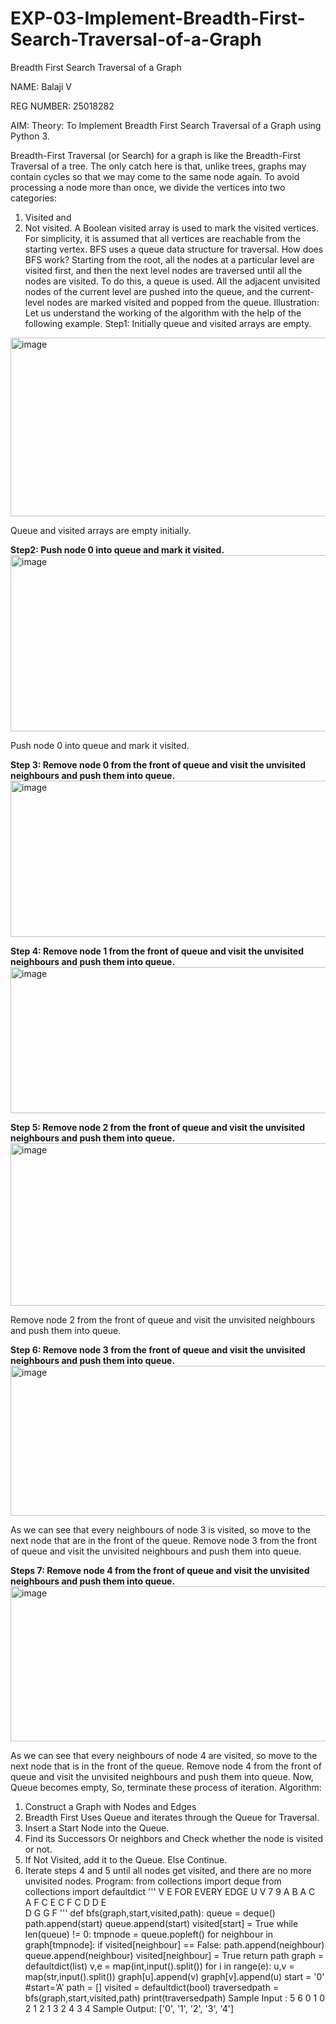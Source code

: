 # EXP-03-Implement-Breadth-First-Search-Traversal-of-a-Graph
Breadth First Search Traversal of a Graph

NAME: Balaji V

REG NUMBER: 25018282


AIM: 
Theory: 
To Implement Breadth First Search Traversal of a Graph using Python 3. 

Breadth-First Traversal (or Search) for a graph is like the Breadth-First Traversal of a tree. 
The only catch here is that, unlike trees, graphs may contain cycles so that we may come to the same 
node again. To avoid processing a node more than once, we divide the vertices into two categories: 
1. Visited and 
2. Not visited. 
A Boolean visited array is used to mark the visited vertices. For simplicity, it is assumed that all 
vertices are reachable from the starting vertex. BFS uses a queue data structure for traversal. 
How does BFS work? 
Starting from the root, all the nodes at a particular level are visited first, and then the next level 
nodes are traversed until all the nodes are visited. 
To do this, a queue is used. All the adjacent unvisited nodes of the current level are pushed into the 
queue, and the current-level nodes are marked visited and popped from the queue. 
Illustration: 
Let us understand the working of the algorithm with the help of the following example. 
Step1: Initially queue and visited arrays are empty.
<img width="681" height="286" alt="image" src="https://github.com/user-attachments/assets/5872b545-43d7-4b7a-8d53-fc3b06287d2d" />

Queue and visited arrays are empty initially. 

<B>Step2: Push node 0 into queue and mark it visited. </b>
<img width="657" height="282" alt="image" src="https://github.com/user-attachments/assets/2e7d7fea-e0a5-4dfe-a2fd-310ea99972cf" />

Push node 0 into queue and mark it visited. 

<B> Step 3: Remove node 0 from the front of queue and visit the unvisited neighbours and push them into 
queue. </B>
<img width="660" height="250" alt="image" src="https://github.com/user-attachments/assets/e7d11078-dcc9-4620-9e94-8693eacbecae" />

<B>Step 4: Remove node 1 from the front of queue and visit the unvisited neighbours and push them into 
queue. </B>
<img width="678" height="234" alt="image" src="https://github.com/user-attachments/assets/c28f4a01-ccbf-48f2-b2ed-e8fea8f418b5" />


<B>Step 5: Remove node 2 from the front of queue and visit the unvisited neighbours and push them into 
queue. </B>
<img width="703" height="260" alt="image" src="https://github.com/user-attachments/assets/1fe9225d-7244-4574-b93a-1044f6f302ad" />

Remove node 2 from the front of queue and visit the unvisited neighbours and push them into queue. 

<B>Step 6: Remove node 3 from the front of queue and visit the unvisited neighbours and push them into 
queue.  </B>
<img width="647" height="240" alt="image" src="https://github.com/user-attachments/assets/642ece03-db56-4410-8f3a-afe80bb05d41" />

As we can see that every neighbours of node 3 is visited, so move to the next node that are in the 
front of the queue. 
Remove node 3 from the front of queue and visit the unvisited neighbours and push them into queue.  
<B>

Steps 7: Remove node 4 from the front of queue and visit the unvisited neighbours and push them 
into queue.  </B>
<img width="646" height="248" alt="image" src="https://github.com/user-attachments/assets/68cfee3e-1f6a-4931-b7db-69412c2e6d07" />

As we can see that every neighbours of node 4 are visited, so move to the next node that is in the 
front of the queue. 
Remove node 4 from the front of queue and visit the unvisited neighbours and push them into queue. 
Now, Queue becomes empty, So, terminate these process of iteration. 
Algorithm: 
1. Construct a Graph with Nodes and Edges 
2. Breadth First Uses Queue and iterates through the Queue for Traversal. 
3. Insert a Start Node into the Queue. 
4. Find its Successors Or neighbors and Check whether the node is visited or not. 
5. If Not Visited, add it to the Queue. Else Continue. 
6. Iterate steps 4 and 5 until all nodes get visited, and there are no more unvisited nodes. 
Program: 
from collections import deque 
from collections import defaultdict 
''' 
V E 
FOR EVERY EDGE 
U V 
7 9 
A B 
A C  
A F 
C E 
C F 
C D 
D E  
D G 
G F 
''' 
def bfs(graph,start,visited,path): 
queue = deque() 
path.append(start) 
queue.append(start) 
visited[start] = True 
while len(queue) != 0: 
tmpnode = queue.popleft() 
for neighbour in graph[tmpnode]: 
if visited[neighbour] == False: 
path.append(neighbour) 
queue.append(neighbour) 
visited[neighbour] = True 
return path 
graph = defaultdict(list) 
v,e = map(int,input().split()) 
for i in range(e): 
u,v = map(str,input().split()) 
graph[u].append(v) 
graph[v].append(u) 
start = '0' 
#start=’A’ 
path = [] 
visited = defaultdict(bool) 
traversedpath = bfs(graph,start,visited,path) 
print(traversedpath) 
Sample Input : 
5 6 
0 1 
0 2 
1 2 
1 3 
2 4 
3 4 
Sample Output: 
['0', '1', '2', '3', '4'] 
